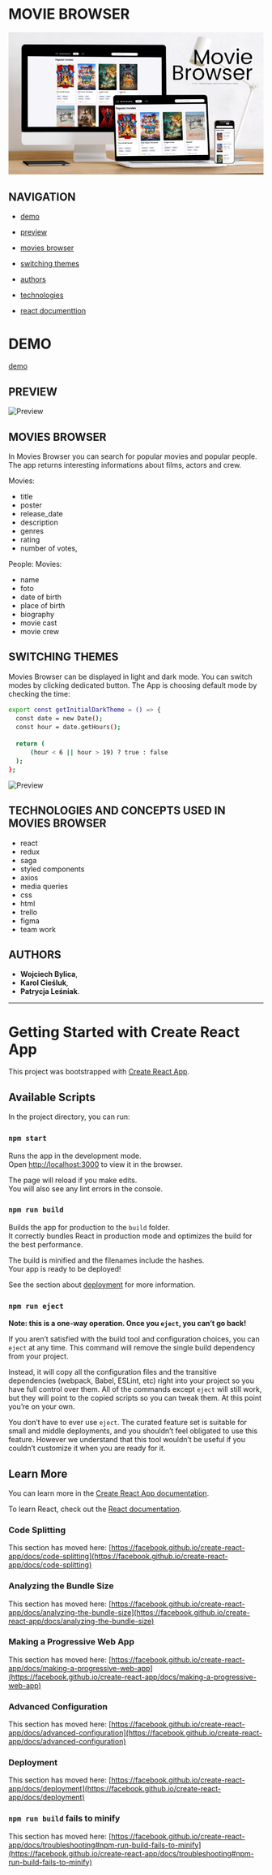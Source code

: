 # MOVIE BROWSER

![Screen](public/readmeImage.jpg)

## NAVIGATION
- [demo](#demo-link)
- [preview](#page-preview)
- [movies browser](#search-movies-add-people)
- [switching themes](#switch-themes)
- [authors](#authors-names)
- [technologies](#technologies-and-concepts)
- [react documenttion](#react-documentation)





  <a name="demo-link">

 # DEMO

  </a>

  [demo](https://patrycja-i-lesniak.github.io/movies-browser/ "Movies Browser")

 <a name= "page-preview">

  ## PREVIEW ##

  ![Preview](moviesBrowserPreview.gif)

 </a>

<a name="search-movies-add-people">

## MOVIES BROWSER

In Movies Browser you can search for popular movies and popular people. The app returns interesting informations about films, actors and crew.

Movies:
- title
- poster
- release_date
- description
- genres
- rating
- number of votes,

People:
Movies:
- name
- foto
- date of birth
- place of birth
- biography
- movie cast
- movie crew

</a>


 <a name= "switch-themes">

  ## SWITCHING THEMES ##

  Movies Browser can be displayed in light and dark mode. You can switch modes by clicking dedicated button. The App is choosing default mode by checking the time:

  ```sh
export const getInitialDarkTheme = () => {
    const date = new Date();
    const hour = date.getHours();

    return (
        (hour < 6 || hour > 19) ? true : false
    );
};
```

  ![Preview](themesPreview.gif)

<a name="technologies-and-concepts">

## TECHNOLOGIES AND CONCEPTS USED IN MOVIES BROWSER

- react
- redux
- saga
- styled components
- axios
- media queries
- css
- html
- trello
- figma
- team work

 </a>

 <a name="authors-names"></a>

  ## AUTHORS ##

* **Wojciech Bylica**,
* **Karol Cieśluk**,
* **Patrycja Leśniak**.




---

<a name="react-documentation">

# Getting Started with Create React App

This project was bootstrapped with [Create React App](https://github.com/facebook/create-react-app).

## Available Scripts

In the project directory, you can run:

### `npm start`

Runs the app in the development mode.\
Open [http://localhost:3000](http://localhost:3000) to view it in the browser.

The page will reload if you make edits.\
You will also see any lint errors in the console.

### `npm run build`

Builds the app for production to the `build` folder.\
It correctly bundles React in production mode and optimizes the build for the best performance.

The build is minified and the filenames include the hashes.\
Your app is ready to be deployed!

See the section about [deployment](https://facebook.github.io/create-react-app/docs/deployment) for more information.

### `npm run eject`

**Note: this is a one-way operation. Once you `eject`, you can’t go back!**

If you aren’t satisfied with the build tool and configuration choices, you can `eject` at any time. This command will remove the single build dependency from your project.

Instead, it will copy all the configuration files and the transitive dependencies (webpack, Babel, ESLint, etc) right into your project so you have full control over them. All of the commands except `eject` will still work, but they will point to the copied scripts so you can tweak them. At this point you’re on your own.

You don’t have to ever use `eject`. The curated feature set is suitable for small and middle deployments, and you shouldn’t feel obligated to use this feature. However we understand that this tool wouldn’t be useful if you couldn’t customize it when you are ready for it.

## Learn More

You can learn more in the [Create React App documentation](https://facebook.github.io/create-react-app/docs/getting-started).

To learn React, check out the [React documentation](https://reactjs.org/).

### Code Splitting

This section has moved here: [https://facebook.github.io/create-react-app/docs/code-splitting](https://facebook.github.io/create-react-app/docs/code-splitting)

### Analyzing the Bundle Size

This section has moved here: [https://facebook.github.io/create-react-app/docs/analyzing-the-bundle-size](https://facebook.github.io/create-react-app/docs/analyzing-the-bundle-size)

### Making a Progressive Web App

This section has moved here: [https://facebook.github.io/create-react-app/docs/making-a-progressive-web-app](https://facebook.github.io/create-react-app/docs/making-a-progressive-web-app)

### Advanced Configuration

This section has moved here: [https://facebook.github.io/create-react-app/docs/advanced-configuration](https://facebook.github.io/create-react-app/docs/advanced-configuration)

### Deployment

This section has moved here: [https://facebook.github.io/create-react-app/docs/deployment](https://facebook.github.io/create-react-app/docs/deployment)

### `npm run build` fails to minify

This section has moved here: [https://facebook.github.io/create-react-app/docs/troubleshooting#npm-run-build-fails-to-minify](https://facebook.github.io/create-react-app/docs/troubleshooting#npm-run-build-fails-to-minify)
</a>
